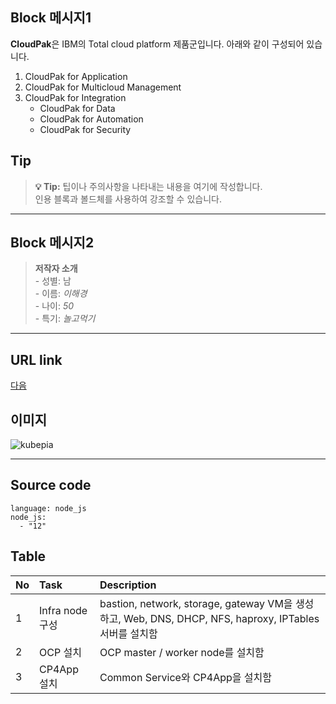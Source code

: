 
## Block 메시지1
**CloudPak**은 IBM의 Total cloud platform 제품군입니다. 
아래와 같이 구성되어 있습니다.
1. CloudPak for Application
2. CloudPak for Multicloud Management
3. CloudPak for Integration
    - CloudPak for Data
    - CloudPak for Automation
    - CloudPak for Security

## Tip
> **💡 Tip:** 
> 팁이나 주의사항을 나타내는 내용을 여기에 작성합니다.\
> 인용 블록과 볼드체를 사용하여 강조할 수 있습니다.

---

## Block 메시지2
> **저작자 소개** \
    - 성별: 남 \
    - 이름: _이해경_ \
    - 나이: _50_ \
    - 특기: _놀고먹기_ 

---

## URL link 
[다음](http://www.daum.net)

## 이미지 
![kubepia](https://kubepia.github.io/assets/img/kubepia.png)

---

## Source code
```
language: node_js
node_js:
  - "12"
```
## Table
| No | Task | Description |
|:---|:--------------------------|:-----------------------------------|
| 1 | Infra node 구성 | bastion, network, storage, gateway VM을 생성하고, Web, DNS, DHCP, NFS, haproxy, IPTables서버를 설치함 |
| 2 | OCP 설치 | OCP master / worker node를 설치함 |
| 3 | CP4App 설치 | Common Service와 CP4App을 설치함 |
